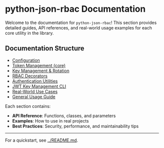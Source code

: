 # python-json-rbac Documentation

Welcome to the documentation for `python-json-rbac`! This section provides detailed guides, API references, and real-world usage examples for each core utility in the library.

## Documentation Structure

- [Configuration](./config/README.md)
- [Token Management (core)](./core/README.md)
- [Key Management & Rotation](./key_manager/README.md)
- [RBAC Decorators](./decorators/README.md)
- [Authentication Utilities](./auth/README.md)
- [JWT Key Management CLI](./jwt_keyman/README.md)
- [Real-World Use Cases](./usecases/README.md)
- [General Usage Guide](./usage.md)

Each section contains:

- **API Reference**: Functions, classes, and parameters
- **Examples**: How to use in real projects
- **Best Practices**: Security, performance, and maintainability tips

---

For a quickstart, see [../README.md](../README.md).
